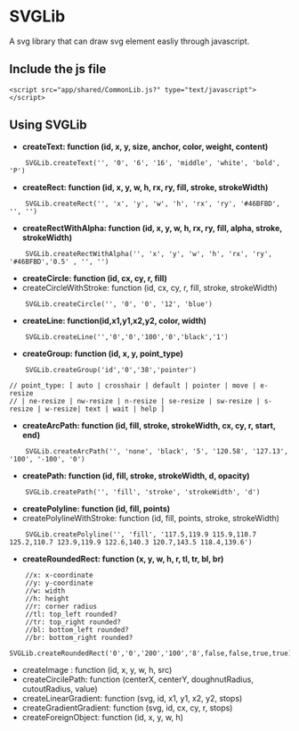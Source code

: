 # SVGLib
A svg library that can draw svg element easliy through javascript.


## Include the js file
```
<script src="app/shared/CommonLib.js?" type="text/javascript"></script>
```

## Using SVGLib
- **createText: function (id, x, y, size, anchor, color, weight, content)**
```
    SVGLib.createText('', '0', '6', '16', 'middle', 'white', 'bold', 'P')
```
- **createRect: function (id, x, y, w, h, rx, ry, fill, stroke, strokeWidth)**
```
    SVGLib.createRect('', 'x', 'y', 'w', 'h', 'rx', 'ry', '#46BFBD', '', '')
```
- **createRectWithAlpha: function (id, x, y, w, h, rx, ry, fill, alpha, stroke, strokeWidth)**
```
    SVGLib.createRectWithAlpha('', 'x', 'y', 'w', 'h', 'rx', 'ry', '#46BFBD','0.5' , '', '')
```
- **createCircle: function (id, cx, cy, r, fill)**
- createCircleWithStroke: function (id, cx, cy, r, fill, stroke, strokeWidth)
```
    SVGLib.createCircle('', '0', '0', '12', 'blue')
```
- **createLine: function(id,x1,y1,x2,y2, color, width)**
```
    SVGLib.createLine('','0','0','100','0','black','1')
```
- **createGroup: function (id, x, y, point_type)**
```
    SVGLib.createGroup('id','0','38','pointer')
```
    // point_type: [ auto | crosshair | default | pointer | move | e-resize 
    // | ne-resize | nw-resize | n-resize | se-resize | sw-resize | s-resize | w-resize| text | wait | help ]
    
- **createArcPath: function (id, fill, stroke, strokeWidth, cx, cy, r, start, end)**
```
    SVGLib.createArcPath('', 'none', 'black', '5', '120.58', '127.13', '100', '-100', '0')
```
- **createPath: function (id, fill, stroke, strokeWidth, d, opacity)**
```
    SVGLib.createPath('', 'fill', 'stroke', 'strokeWidth', 'd')
```
- **createPolyline: function (id, fill, points)**
- createPolylineWithStroke: function (id, fill, points, stroke, strokeWidth)
```
    SVGLib.createPolyline('', 'fill', '117.5,119.9 115.9,110.7 125.2,110.7 123.9,119.9 122.6,140.3 120.7,143.5 118.4,139.6')
```
- **createRoundedRect: function (x, y, w, h, r, tl, tr, bl, br)**
```
    //x: x-coordinate
    //y: y-coordinate
    //w: width
    //h: height
    //r: corner radius
    //tl: top_left rounded?
    //tr: top_right rounded?
    //bl: bottom_left rounded?
    //br: bottom_right rounded?
    SVGLib.createRoundedRect('0','0','200','100','8',false,false,true,true)
```
- createImage : function (id, x, y, w, h, src)
- createCircilePath: function (centerX, centerY, doughnutRadius, cutoutRadius, value)
- createLinearGradient: function (svg, id, x1, y1, x2, y2, stops)
- createGradientGradient: function (svg, id, cx, cy, r, stops)
- createForeignObject: function (id, x, y, w, h)


